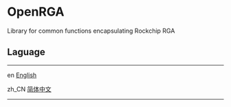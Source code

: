 # OpenRGA
Library for common functions encapsulating Rockchip RGA



## Laguage

---

en [English](README.md)

zh_CN [简体中文](README_ZH.md)

---
